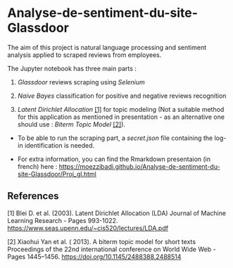 # Analyse-de-sentiment-du-site-Glassdoor
 
 The aim of this project is natural language processing and sentiment analysis applied to scraped reviews from employees. 

The Jupyter notebook has three main parts : 

1) *Glassdoor* reviews scraping using *Selenium*

2) *Naive Bayes* classification for positive and negative reviews recognition

3) *Latent Dirichlet Allocation* [[1]](#1) for topic modeling (Not a suitable method for this application as mentioned in presentation - as an alternative one should use : *Biterm Topic Model* [[2]](#2)).

- To be able to run the scraping part, a *secret.json* file containing the log-in identification is needed.

- For extra information, you can find the Rmarkdown presentaion (in french) here : https://moezzibadi.github.io/Analyse-de-sentiment-du-site-Glassdoor/Proj_gl.html

## References
<a id="1">[1]</a> 
Blei D. et al. (2003).
Latent Dirichlet Allocation (LDA)
Journal of Machine Learning Research - Pages 993-1022.
https://www.seas.upenn.edu/~cis520/lectures/LDA.pdf

<a id="2">[2]</a> 
Xiaohui Yan et al. ( 2013). 
A biterm topic model for short texts
Proceedings of the 22nd international conference on World Wide Web - Pages 1445–1456.
https://doi.org/10.1145/2488388.2488514


